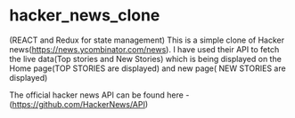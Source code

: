 # hacker_news_clone
(REACT and Redux for state management)
This is a simple clone of Hacker news(https://news.ycombinator.com/news). I have used their API to fetch the live data(Top stories and New  Stories) which is being displayed on the Home page(TOP STORIES are displayed) and new page( NEW STORIES are displayed)

The official hacker news API can be found here - (https://github.com/HackerNews/API)
